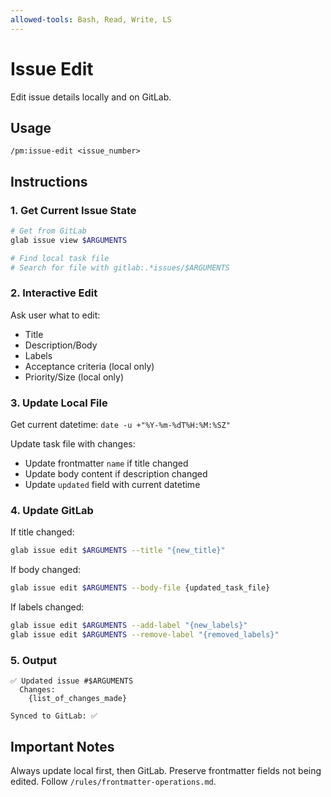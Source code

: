 ```yaml
---
allowed-tools: Bash, Read, Write, LS
---
```


# Issue Edit

Edit issue details locally and on GitLab.

## Usage
```
/pm:issue-edit <issue_number>
```

## Instructions

### 1. Get Current Issue State

```bash
# Get from GitLab
glab issue view $ARGUMENTS

# Find local task file
# Search for file with gitlab:.*issues/$ARGUMENTS
```

### 2. Interactive Edit

Ask user what to edit:
- Title
- Description/Body
- Labels
- Acceptance criteria (local only)
- Priority/Size (local only)

### 3. Update Local File

Get current datetime: `date -u +"%Y-%m-%dT%H:%M:%SZ"`

Update task file with changes:
- Update frontmatter `name` if title changed
- Update body content if description changed
- Update `updated` field with current datetime

### 4. Update GitLab

If title changed:
```bash
glab issue edit $ARGUMENTS --title "{new_title}"
```

If body changed:
```bash
glab issue edit $ARGUMENTS --body-file {updated_task_file}
```

If labels changed:
```bash
glab issue edit $ARGUMENTS --add-label "{new_labels}"
glab issue edit $ARGUMENTS --remove-label "{removed_labels}"
```

### 5. Output

```
✅ Updated issue #$ARGUMENTS
  Changes:
    {list_of_changes_made}
  
Synced to GitLab: ✅
```

## Important Notes

Always update local first, then GitLab.
Preserve frontmatter fields not being edited.
Follow `/rules/frontmatter-operations.md`.
